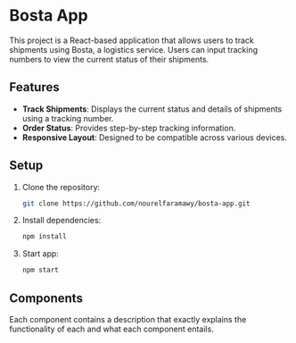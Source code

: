# Bosta App

This project is a React-based application that allows users to track shipments using Bosta, a logistics service. Users can input tracking numbers to view the current status of their shipments.

## Features

- **Track Shipments**: Displays the current status and details of shipments using a tracking number.
- **Order Status**: Provides step-by-step tracking information.
- **Responsive Layout**: Designed to be compatible across various devices.

## Setup

1. Clone the repository:

   ```bash
   git clone https://github.com/nourelfaramawy/bosta-app.git

   ```

2. Install dependencies:

   ```bash
   npm install

   ```

3. Start app:
   ```bash
   npm start
   ```

## Components

Each component contains a description that exactly explains the functionality of each and what each component entails.
